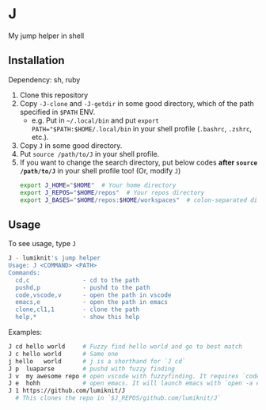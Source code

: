 # J

My jump helper in shell

## Installation

Dependency: sh, ruby

1. Clone this repository
2. Copy `-J-clone` and `-J-getdir` in some good directory, which of the path specified in `$PATH` ENV.
   - e.g. Put in `~/.local/bin` and put `export PATH="$PATH:$HOME/.local/bin` in your shell profile (`.bashrc`, `.zshrc`, etc.).
3. Copy `J` in some good directory.
4. Put `source /path/to/J` in your shell profile.
5. If you want to change the search directory, put below codes **after `source /path/to/J`** in your shell profile too! (Or, modify `J`)
   ```sh
   export J_HOME="$HOME"  # Your home directory
   export J_REPOS="$HOME/repos"  # Your repos directory
   export J_BASES="$HOME/repos:$HOME/workspaces"  # colon-separated directories to be searched
   ```

## Usage

To see usage, type `J`

```sh
J - lumiknit's jump helper
Usage: J <COMMAND> <PATH>
Commands:
  cd,c               - cd to the path
  pushd,p            - pushd to the path
  code,vscode,v      - open the path in vscode
  emacs,e            - open the path in emacs
  clone,cl1,1        - clone the path
  help,*             - show this help
```

Examples:
```sh
J cd hello world     # Fuzzy find hello world and go to best match
J c hello world      # Same one
j hello   world      # j is a shorthand for `J cd`
J p  luaparse        # pushd with fuzzy finding
J v  my awesome repo # open vscode with fuzzyfinding. It requires `code` command in your terminal
J e  hohh            # open emacs. It will launch emacs with `open -a emacs`
J 1 https://github.com/lumiknit/J
  # This clones the repo in `$J_REPOS/github.com/lumiknit/J`
```
